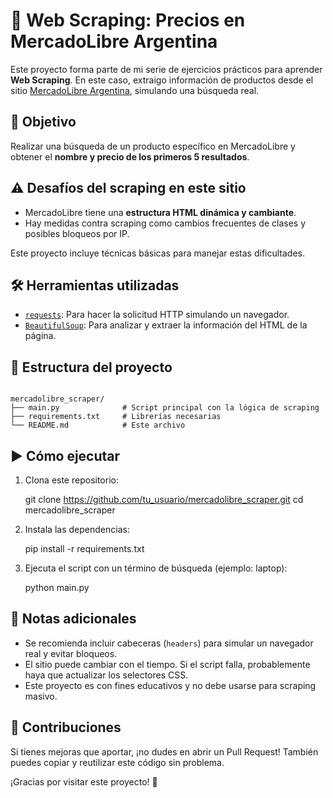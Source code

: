 # 🛒 Web Scraping: Precios en MercadoLibre Argentina

Este proyecto forma parte de mi serie de ejercicios prácticos para aprender **Web Scraping**. En este caso, extraigo información de productos desde el sitio [MercadoLibre Argentina](https://www.mercadolibre.com.ar/), simulando una búsqueda real.

## 📌 Objetivo

Realizar una búsqueda de un producto específico en MercadoLibre y obtener el **nombre y precio de los primeros 5 resultados**.

## ⚠️ Desafíos del scraping en este sitio

- MercadoLibre tiene una **estructura HTML dinámica y cambiante**.
- Hay medidas contra scraping como cambios frecuentes de clases y posibles bloqueos por IP.

Este proyecto incluye técnicas básicas para manejar estas dificultades.

## 🛠️ Herramientas utilizadas

- [`requests`](https://docs.python-requests.org/en/latest/): Para hacer la solicitud HTTP simulando un navegador.
- [`BeautifulSoup`](https://www.crummy.com/software/BeautifulSoup/): Para analizar y extraer la información del HTML de la página.

## 📂 Estructura del proyecto

```

mercadolibre_scraper/
├── main.py              # Script principal con la lógica de scraping
├── requirements.txt     # Librerías necesarias
└── README.md            # Este archivo

````


## ▶️ Cómo ejecutar

1. Clona este repositorio:

   git clone https://github.com/tu_usuario/mercadolibre_scraper.git
   cd mercadolibre_scraper


2. Instala las dependencias:

   pip install -r requirements.txt


3. Ejecuta el script con un término de búsqueda (ejemplo: laptop):

   python main.py
   

## 📝 Notas adicionales

* Se recomienda incluir cabeceras (`headers`) para simular un navegador real y evitar bloqueos.
* El sitio puede cambiar con el tiempo. Si el script falla, probablemente haya que actualizar los selectores CSS.
* Este proyecto es con fines educativos y no debe usarse para scraping masivo.

## 🤝 Contribuciones

Si tienes mejoras que aportar, ¡no dudes en abrir un Pull Request!
También puedes copiar y reutilizar este código sin problema.


¡Gracias por visitar este proyecto! 🚀
